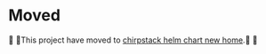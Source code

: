 
# Moved

🚧 🚧This project have moved to [chirpstack helm chart new home](https://github.com/liangyuanpeng/charts/tree/main/chirpstack).🚧 🚧
